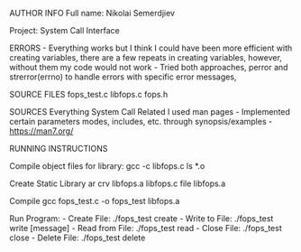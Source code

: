 AUTHOR INFO
Full name: Nikolai Semerdjiev

Project: System Call Interface


ERRORS 
    - Everything works but I think I could have been more efficient with creating variables, there are a few repeats in creating variables, however, without them my code would not work
    - Tried both approaches, perror and strerror(errno) to  handle errors with specific error messages, 


SOURCE FILES 
fops_test.c
libfops.c
fops.h

SOURCES
Everything System Call Related I used man pages
    - Implemented certain parameters modes, includes, etc. through synopsis/examples
    - https://man7.org/


RUNNING INSTRUCTIONS

Compile object files for library:
gcc -c libfops.c
ls *.o

Create Static Library
ar crv libfops.a libfops.c
file libfops.a

Compile
gcc fops_test.c -o fops_test libfops.a

Run Program:
    - Create File: ./fops_test create <filename>
    - Write to File: ./fops_test write <filename> [message]
    - Read from File: ./fops_test read <filename>
    - Close File: ./fops_test close <filename>
    - Delete File: ./fops_test delete <filename>
